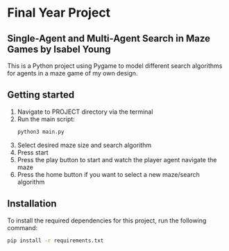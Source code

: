# Final Year Project

## Single-Agent and Multi-Agent Search in Maze Games by Isabel Young

This is a Python project using Pygame to model different search algorithms for agents in a maze game of my own design.

## Getting started 
1. Navigate to PROJECT directory via the terminal
2. Run the main script:
    ```bash
    python3 main.py
    ```
3. Select desired maze size and search algorithm
4. Press start
5. Press the play button to start and watch the player agent navigate the maze
6. Press the home button if you want to select a new maze/search algorithm

## Installation
To install the required dependencies for this project, run the following command:
```bash
pip install -r requirements.txt
```

